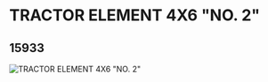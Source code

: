 # TRACTOR ELEMENT 4X6 "NO. 2"
## 15933
![TRACTOR ELEMENT 4X6 "NO. 2"](https://lc-www-live-s.legocdn.com/media/bricks/5/2/6056302.jpg)